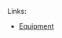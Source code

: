 

Links:
- [Equipment](https://docs.google.com/spreadsheets/d/1YQxjZY2UofDVt7-GIzI0FI29yDBxo3_f3aIvZIpA5-g/edit?gid=0#gid=0)

